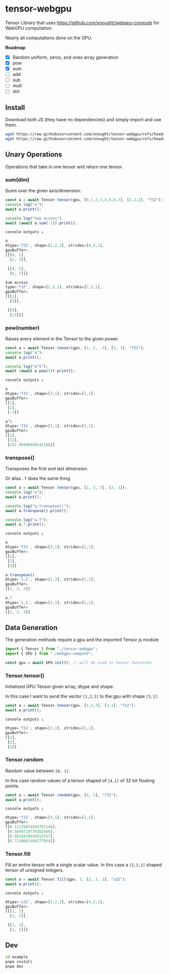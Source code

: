 # tensor-webgpu

Tensor Library that uses https://github.com/xnought/webgpu-compute for WebGPU computation.

Nearly all computations done on the GPU.

**Roadmap**

- [x] Random uniform, zeros, and ones array generation
- [x] pow
- [x] sum
- [ ] add
- [ ] sub
- [ ] mult
- [ ] dot

## Install

Download both JS (they have no dependencies) and simply import and use them.

```bash
wget https://raw.githubusercontent.com/xnought/tensor-webgpu/refs/heads/main/webgpu-compute.js
wget https://raw.githubusercontent.com/xnought/tensor-webgpu/refs/heads/main/tensor-webgpu.js
```

## Unary Operations

Operations that take in one tensor and return one tensor.

### sum(dim)

Sums over the given axis/dimension. 

```js
const a = await Tensor.tensor(gpu, [0,1,2,3,4,5,6,7], [2,2,2], "f32");
console.log("a");
await a.print();

console.log("Sum across")
await (await a.sum(-1)).print();
```

`console outputs ↓`

```js
a
dtype='f32', shape=[2,2,2], strides=[4,2,1],
gpuBuffer=
[[[0, 1],
  [2, 3]],

 [[4, 5],
  [6, 7]]]

Sum across
type='f32', shape=[2,2,1], strides=[2,1,1],
gpuBuffer=
[[[1],
  [5]],

 [[9],
  [13]]]

```

### pow(number)

Raises every element in the Tensor to the given power. 

```js
const a = await Tensor.tensor(gpu, [1, 2, -3], [3, 1], "f32");
console.log("a");
await a.print();

console.log("a^5");
await (await a.pow(5)).print();
```

`console outputs ↓`

```js
a
dtype='f32', shape=[3,1], strides=[1,1],
gpuBuffer=
[[1],
 [2],
 [-3]]

a^5
dtype='f32', shape=[3,1], strides=[1,1],
gpuBuffer=
[[1],
 [32],
 [242.99996948242188]]
```

### transpose()


Transposes the first and last dimension.

Or alias `.T` does the same thing

```js
const a = await Tensor.tensor(gpu, [1, 2, 3], [3, 1]);
console.log("a");
await a.print();

console.log("a.transpose()");
await a.transpose().print();

console.log("a.T");
await a.T.print();
```

`console outputs ↓`

```js
a
dtype='f32', shape=[3,1], strides=[1,1],
gpuBuffer=
[[1],
 [2],
 [3]]

a.transpose()
dtype='1,1', shape=[1,3], strides=[1,1],
gpuBuffer=
[[1, 2, 3]]

a.T
dtype='1,1', shape=[1,3], strides=[1,1],
gpuBuffer=
[[1, 2, 3]]
```


## Data Generation

The generation methods require a gpu and the imported Tensor js module

```js
import { Tensor } from "./tensor-webgpu";
import { GPU } from "./webgpu-compute";

const gpu = await GPU.init(); // will be used in Tensor functions
```

### Tensor.tensor()

Initialized GPU Tensor given array, dtype and shape.

In this case I want to send the vector `[1,2,3]` to the gpu with shape `[3,1]`.

```js
const a = await Tensor.tensor(gpu, [1,2,3], [3,1], "f32");
await a.print();
```
`console outputs ↓`

```js
dtype='f32', shape=[3,1], strides=[1,1],
gpuBuffer=
[[1],
 [2],
 [3]]
```

### Tensor.random

Random value between `[0, 1)`.

In this case random values of a tensor shaped of `[4,1]` of 32 bit floating points.

```js
const a = await Tensor.random(gpu, [4, 1], "f32");
await a.print();
```

`console outputs ↓`

```js
dtype='f32', shape=[4,1], strides=[1,1],
gpuBuffer=
[[0.11176824569702148],
 [0.5849729776382446],
 [0.9514476656913757],
 [0.7110687494277954]]
```

### Tensor.fill

Fill an entire tensor with a single scalar value. In this case a `[2,2,2]` shaped tensor of unsigned integers.

```js
const a = await Tensor.fill(gpu, 1, [2, 2, 2], "u32");
await a.print();
```

`console outputs ↓`

```js
dtype='u32', shape=[2,2,2], strides=[4,2,1], 
gpuBuffer=
[[[1, 1],
  [1, 1]],

 [[1, 1],
  [1, 1]]]
```

## Dev

```bash
cd example
pnpm install
pnpm dev
```
